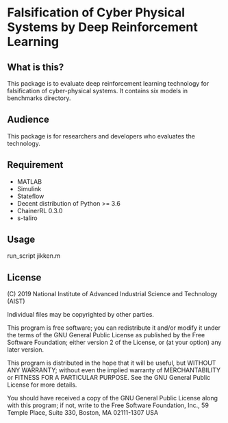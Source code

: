 # Falsification of Cyber Physical Systems by Deep Reinforcement Learning

## What is this?

This package is to evaluate deep reinforcement learning technology for falsification of cyber-physical systems.  It contains six models in benchmarks directory.

## Audience

This package is for researchers and developers who evaluates the technology.


## Requirement

- MATLAB
- Simulink
- Stateflow
- Decent distribution of Python >= 3.6
- ChainerRL 0.3.0
- s-taliro

## Usage

run_script jikken.m


## License

(C) 2019 National Institute of Advanced Industrial Science and Technology (AIST)

Individual files may be copyrighted by other parties.

This program is free software; you can redistribute it and/or modify it under the terms of the GNU General Public License as published by the Free Software Foundation; either version 2 of the License, or (at your option) any later version.                                    

This program is distributed in the hope that it will be useful, but WITHOUT ANY WARRANTY; without even the implied warranty of MERCHANTABILITY or FITNESS FOR A PARTICULAR PURPOSE.  See the GNU General Public License for more details.                           

You should have received a copy of the GNU General Public License along with this program; if not, write to the Free Software Foundation, Inc., 59 Temple Place, Suite 330, Boston, MA 02111-1307 USA
